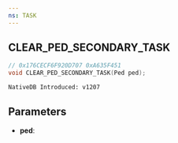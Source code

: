 ```yaml
---
ns: TASK
---
```

## CLEAR_PED_SECONDARY_TASK

```c
// 0x176CECF6F920D707 0xA635F451
void CLEAR_PED_SECONDARY_TASK(Ped ped);
```

```
NativeDB Introduced: v1207
```

## Parameters
* **ped**:
